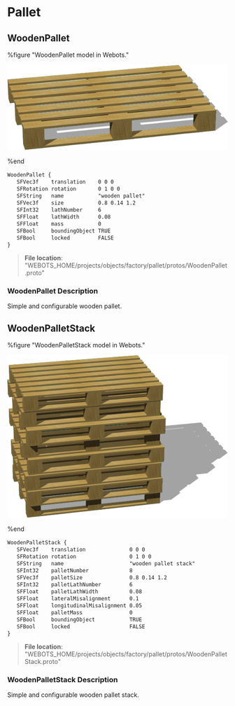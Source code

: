 # Pallet

## WoodenPallet

%figure "WoodenPallet model in Webots."

![WoodenPallet](images/objects/pallet/WoodenPallet/model.png)

%end

```
WoodenPallet {
   SFVec3f    translation    0 0 0
   SFRotation rotation       0 1 0 0
   SFString   name           "wooden pallet"
   SFVec3f    size           0.8 0.14 1.2
   SFInt32    lathNumber     6
   SFFloat    lathWidth      0.08
   SFFloat    mass           0
   SFBool     boundingObject TRUE
   SFBool     locked         FALSE
}
```

> **File location**: "WEBOTS\_HOME/projects/objects/factory/pallet/protos/WoodenPallet.proto"

### WoodenPallet Description

Simple and configurable wooden pallet.

## WoodenPalletStack

%figure "WoodenPalletStack model in Webots."

![WoodenPalletStack](images/objects/pallet/WoodenPalletStack/model.png)

%end

```
WoodenPalletStack {
   SFVec3f    translation              0 0 0
   SFRotation rotation                 0 1 0 0
   SFString   name                     "wooden pallet stack"
   SFInt32    palletNumber             8
   SFVec3f    palletSize               0.8 0.14 1.2
   SFInt32    palletLathNumber         6
   SFFloat    palletLathWidth          0.08
   SFFloat    lateralMisalignment      0.1
   SFFloat    longitudinalMisalignment 0.05
   SFFloat    palletMass               0
   SFBool     boundingObject           TRUE
   SFBool     locked                   FALSE
}
```

> **File location**: "WEBOTS\_HOME/projects/objects/factory/pallet/protos/WoodenPalletStack.proto"

### WoodenPalletStack Description

Simple and configurable wooden pallet stack.

